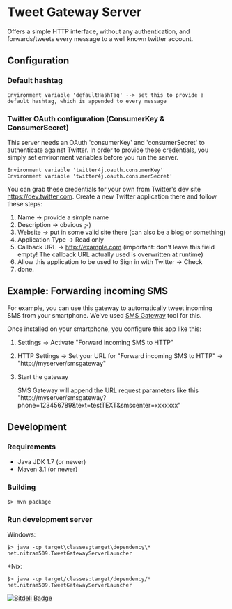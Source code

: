 # Tweet Gateway Server

Offers a simple HTTP interface, without any authentication,
and forwards/tweets every message to a well known twitter account.

## Configuration

### Default hashtag

````
Environment variable 'defaultHashTag' --> set this to provide a default hashtag, which is appended to every message
````

### Twitter OAuth configuration (ConsumerKey & ConsumerSecret)

This server needs an OAuth 'consumerKey' and 'consumerSecret' to authenticate against Twitter.
In order to provide these credentials, you simply set environment variables before you run the server.

````
Environment variable 'twitter4j.oauth.consumerKey'
Environment variable 'twitter4j.oauth.consumerSecret'
````

You can grab these credentials for your own from Twitter's dev site https://dev.twitter.com.
Create a new Twitter application there and follow these steps:

1. Name -> provide a simple name
2. Description -> obvious ;-)
3. Website -> put in some valid site there (can also be a blog or something)
4. Application Type -> Read only
5. Callback URL -> http://example.com  (important: don't leave this field empty! The callback URL actually used is overwritten at runtime)
6. Allow this application to be used to Sign in with Twitter -> Check
7. done.

## Example: Forwarding incoming SMS

For example, you can use this gateway to automatically tweet incoming SMS from your smartphone.
We've used [SMS Gateway](https://play.google.com/store/apps/details?id=eu.apksoft.android.smsgateway) tool for this.

Once installed on your smartphone, you configure this app like this:

1. Settings -> Activate "Forward incoming SMS to HTTP"
2. HTTP Settings -> Set your URL for "Forward incoming SMS to HTTP" -> "http://myserver/smsgateway"
3. Start the gateway

   SMS Gateway will append the URL request parameters like this "http://myserver/smsgateway?phone=123456789&text=testTEXT&smscenter=xxxxxxx"

## Development

### Requirements

* Java JDK 1.7 (or newer)
* Maven 3.1 (or newer)

### Building

````$> mvn package````

### Run development server

Windows:

````$> java -cp target\classes;target\dependency\* net.nitram509.TweetGatewayServerLauncher````

*Nix:

````$> java -cp target/classes:target/dependency/* net.nitram509.TweetGatewayServerLauncher````


[![Bitdeli Badge](https://d2weczhvl823v0.cloudfront.net/nitram509/tweet-gateway-server/trend.png)](https://bitdeli.com/free "Bitdeli Badge")

